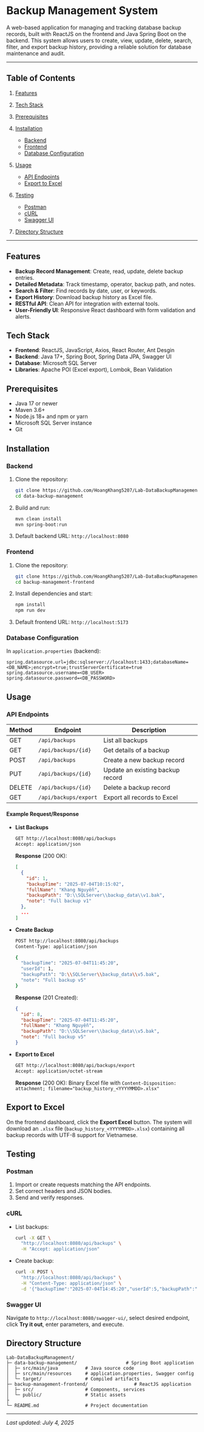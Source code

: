 # Backup Management System

A web-based application for managing and tracking database backup records, built with ReactJS on the frontend and Java Spring Boot on the backend. This system allows users to create, view, update, delete, search, filter, and export backup history, providing a reliable solution for database maintenance and audit.

---

## Table of Contents

1. [Features](#features)
2. [Tech Stack](#tech-stack)
3. [Prerequisites](#prerequisites)
4. [Installation](#installation)

   * [Backend](#backend)
   * [Frontend](#frontend)
   * [Database Configuration](#database-configuration)
5. [Usage](#usage)

   * [API Endpoints](#api-endpoints)
   * [Export to Excel](#export-to-excel)
6. [Testing](#testing)

   * [Postman](#postman)
   * [cURL](#curl)
   * [Swagger UI](#swagger-ui)
7. [Directory Structure](#directory-structure)

---

## Features

* **Backup Record Management**: Create, read, update, delete backup entries.
* **Detailed Metadata**: Track timestamp, operator, backup path, and notes.
* **Search & Filter**: Find records by date, user, or keywords.
* **Export History**: Download backup history as Excel file.
* **RESTful API**: Clean API for integration with external tools.
* **User-Friendly UI**: Responsive React dashboard with form validation and alerts.

## Tech Stack

* **Frontend**: ReactJS, JavaScript, Axios, React Router, Ant Desgin
* **Backend**: Java 17+, Spring Boot, Spring Data JPA, Swagger UI
* **Database**: Microsoft SQL Server
* **Libraries**: Apache POI (Excel export), Lombok, Bean Validation

## Prerequisites

* Java 17 or newer
* Maven 3.6+
* Node.js 18+ and npm or yarn
* Microsoft SQL Server instance
* Git

## Installation

### Backend

1. Clone the repository:

   ```bash
   git clone https://github.com/HoangKhang5207/Lab-DataBackupManagement.git
   cd data-backup-management
   ```
2. Build and run:

   ```bash
   mvn clean install
   mvn spring-boot:run
   ```
3. Default backend URL: `http://localhost:8080`

### Frontend

1. Clone the repository:

   ```bash
   git clone https://github.com/HoangKhang5207/Lab-DataBackupManagement.git
   cd backup-management-frontend
   ```
2. Install dependencies and start:

   ```bash
   npm install
   npm run dev
   ```
3. Default frontend URL: `http://localhost:5173`

### Database Configuration

In `application.properties` (backend):

```properties
spring.datasource.url=jdbc:sqlserver://localhost:1433;databaseName=<DB_NAME>;encrypt=true;trustServerCertificate=true
spring.datasource.username=<DB_USER>
spring.datasource.password=<DB_PASSWORD>
```

## Usage

### API Endpoints

| Method | Endpoint              | Description                      |
| ------ | --------------------- | -------------------------------- |
| GET    | `/api/backups`        | List all backups                 |
| GET    | `/api/backups/{id}`   | Get details of a backup          |
| POST   | `/api/backups`        | Create a new backup record       |
| PUT    | `/api/backups/{id}`   | Update an existing backup record |
| DELETE | `/api/backups/{id}`   | Delete a backup record           |
| GET    | `/api/backups/export` | Export all records to Excel      |

#### Example Request/Response

* **List Backups**

  ```bash
  GET http://localhost:8080/api/backups
  Accept: application/json
  ```

  **Response** (200 OK):

  ```json
  [
    {
      "id": 1,
      "backupTime": "2025-07-04T10:15:02",
      "fullName": "Khang Nguyễn",
      "backupPath": "D:\\SQLServer\\backup_data\\v1.bak",
      "note": "Full backup v1"
    },
    ...
  ]
  ```

* **Create Backup**

  ```bash
  POST http://localhost:8080/api/backups
  Content-Type: application/json

  {
    "backupTime": "2025-07-04T11:45:20",
    "userId": 1,
    "backupPath": "D:\\SQLServer\\backup_data\\v5.bak",
    "note": "Full backup v5"
  }
  ```

  **Response** (201 Created):

  ```json
  {
    "id": 8,
    "backupTime": "2025-07-04T11:45:20",
    "fullName": "Khang Nguyễn",
    "backupPath": "D:\\SQLServer\\backup_data\\v5.bak",
    "note": "Full backup v5"
  }
  ```

* **Export to Excel**

  ```bash
  GET http://localhost:8080/api/backups/export
  Accept: application/octet-stream
  ```

  **Response** (200 OK): Binary Excel file with `Content-Disposition: attachment; filename="backup_history_<YYYYMMDD>.xlsx"`

## Export to Excel

On the frontend dashboard, click the **Export Excel** button. The system will download an `.xlsx` file (`backup_history_<YYYYMMDD>.xlsx`) containing all backup records with UTF-8 support for Vietnamese.

## Testing

### Postman

1. Import or create requests matching the API endpoints.
2. Set correct headers and JSON bodies.
3. Send and verify responses.

### cURL

* List backups:

  ```bash
  curl -X GET \
    "http://localhost:8080/api/backups" \
    -H "Accept: application/json"
  ```
* Create backup:

  ```bash
  curl -X POST \
    "http://localhost:8080/api/backups" \
    -H "Content-Type: application/json" \
    -d '{"backupTime":"2025-07-04T14:45:20","userId":5,"backupPath":"D:\\SQLServer\\backup_data\\v3.bak","note":"Backup v3"}'
  ```

### Swagger UI

Navigate to `http://localhost:8080/swagger-ui/`, select desired endpoint, click **Try it out**, enter parameters, and execute.

## Directory Structure

```
Lab-DataBackupManagement/
├─ data-backup-management/                  # Spring Boot application
│  ├─ src/main/java          # Java source code
│  ├─ src/main/resources     # application.properties, Swagger config
│  └─ target/                # Compiled artifacts
├─ backup-management-frontend/                 # ReactJS application
│  ├─ src/                   # Components, services
│  └─ public/                # Static assets
├
└─ README.md                 # Project documentation
```

---

*Last updated: July 4, 2025*
